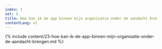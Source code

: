 ```yaml
---
index: 1
set: 5
title: Hoe kan ik de app binnen mijn organisatie onder de aandacht brengen?
contentLang: nl
---
```

{% include content/23-hoe-kan-ik-de-app-binnen-mijn-organisatie-onder-de-aandacht-brengen.md %}
